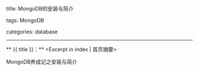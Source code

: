 title: MongoDB的安装与简介

tags: MongoDB

categories: database

---

** {{ title }}：** <Excerpt in index | 首页摘要>

MongoDB养成记之安装与简介

<!-- more -->